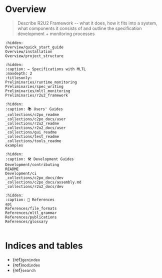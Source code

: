 # Overview
> Describe R2U2 Framework -- what it does, how it fits into a system, what components it consists of and outline the specification development + monitoring processes

```{toctree}
:hidden:
Overview/quick_start_guide
Overview/installation
Overview/project_structure
```

```{toctree}
:hidden:
:caption: ✏️ Specifications with MLTL
:maxdepth: 2
:titlesonly:
Preliminaries/runtime_monitoring
Preliminaries/spec_writing
Preliminaries/mltl_monitoring
Preliminaries/r2u2_framework
```

```{toctree}
:hidden:
:caption: 📚 Users' Guides
_collections/c2po_readme
_collections/c2po_docs/user
_collections/r2u2_readme
_collections/r2u2_docs/user
_collections/gui_readme
_collections/test_readme
_collections/tools_readme
examples
```

```{toctree}
:hidden:
:caption: 🛠 Development Guides
Development/contributing
README
Development/ci
_collections/c2po_docs/dev
_collections/c2po_docs/assembly.md
_collections/r2u2_docs/dev
```

```{toctree}
:hidden:
:caption: 📖 References
api
References/file_formats
References/mltl_grammar
References/publications
References/glossary
```

```{include} _collections/top_readme.md
```

# Indices and tables

* {ref}`genindex`
* {ref}`modindex`
* {ref}`search`
